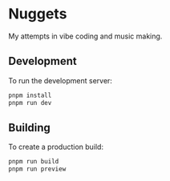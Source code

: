 # Nuggets

My attempts in vibe coding and music making.

## Development

To run the development server:

```bash
pnpm install
pnpm run dev
```

## Building

To create a production build:

```bash
pnpm run build
pnpm run preview
```
